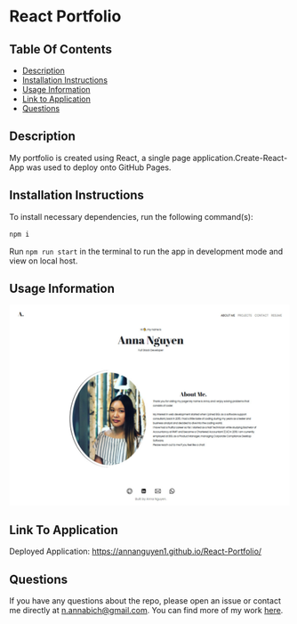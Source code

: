 # React Portfolio

## Table Of Contents

- [Description](#description)
- [Installation Instructions](#installation-instructions)
- [Usage Information](#usage-information)
- [Link to Application](#link-to-application)
- [Questions](#questions)

## Description

My portfolio is created using React, a single page application.Create-React-App was used to deploy onto GitHub Pages.

## Installation Instructions

To install necessary dependencies, run the following command(s):

```bash
npm i
```

Run `npm run start` in the terminal to run the app in development mode and view on local host.

## Usage Information

![Portfolio image](./src/components/assets/images/PortfolioImage.jpg)

## Link To Application

Deployed Application: https://annanguyen1.github.io/React-Portfolio/

## Questions

If you have any questions about the repo, please open an issue or contact me directly at n.annabich@gmail.com. You can find more of my work <a href="https://github.com/AnnaNguyen1" target="_blank">here</a>.
